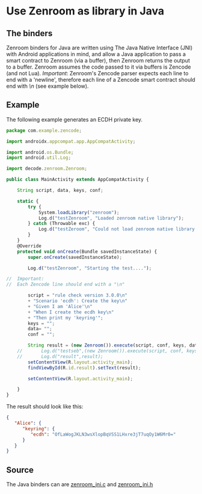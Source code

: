 # Use Zenroom as library in Java

## The binders

Zenroom binders for Java are written using The Java Native Interface (JNI) with Android applications in mind, and allow a Java application to pass a smart contract to Zenroom (via a buffer), then Zenroom returns the output to a buffer.
Zenroom assumes the code passed to it via buffers is Zencode (and not Lua). *Important*: Zenroom's Zencode parser expects each line to end with a 'newline', therefore each line of a Zencode smart contract should end with *\n* (see example below).

## Example

The following example generates an ECDH private key. 

```javascript
package com.example.zencode;

import androidx.appcompat.app.AppCompatActivity;

import android.os.Bundle;
import android.util.Log;

import decode.zenroom.Zenroom;

public class MainActivity extends AppCompatActivity {

    String script, data, keys, conf;

    static {
        try {
            System.loadLibrary("zenroom");
            Log.d("testZenroom", "Loaded zenroom native library");
        } catch (Throwable exc) {
            Log.d("testZeroom", "Could not load zenroom native library: " + exc.getMessage());
        }
    }
    @Override
    protected void onCreate(Bundle savedInstanceState) {
        super.onCreate(savedInstanceState);

        Log.d("testZenroom", "Starting the test....");

//  Important:
//  Each Zencode line should end with a "\n" 

        script = "rule check version 3.0.0\n"
        + "Scenario 'ecdh': Create the key\n"
		+ "Given I am 'Alice'\n"
		+ "When I create the ecdh key\n"
		+ "Then print my 'keyring'";
        keys = "";
        data= "";
        conf = "";

        String result = (new Zenroom()).execute(script, conf, keys, data);
    //       Log.d("testseb",(new Zenroom()).execute(script, conf, keys, data));
    //       Log.d("result",result);
        setContentView(R.layout.activity_main);
        findViewById(R.id.result).setText(result);

        setContentView(R.layout.activity_main);

    }
}
```

The result should look like this:


```json
{
   "Alice": {
      "keyring": {
         "ecdh": "OfLaWogJKLN3wsXlopBqVSS1LHxre3jT7uqOy1W6Mr0="
      }
   }
}
```

## Source

The Java binders can are [zenroom_jni.c](https://github.com/DECODEproject/Zenroom/blob/master/src/zenroom_jni.c) and [zenroom_jni.h](https://github.com/DECODEproject/Zenroom/blob/master/src/zenroom_jni.h)
